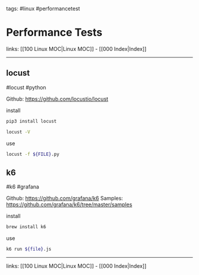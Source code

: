 tags: #linux #performancetest 

# Performance Tests

links: [[100 Linux MOC|Linux MOC]] - [[000 Index|Index]]

---

## locust
#locust #python

Github: https://github.com/locustio/locust

install
```bash
pip3 install locust

locust -V
```

use
```bash
locust -f ${FILE}.py
```

## k6
#k6 #grafana

Github: https://github.com/grafana/k6
Samples: https://github.com/grafana/k6/tree/master/samples

install
```bash
brew install k6
```

use
```bash
k6 run ${file}.js
```

---
links: [[100 Linux MOC|Linux MOC]] - [[000 Index|Index]]
